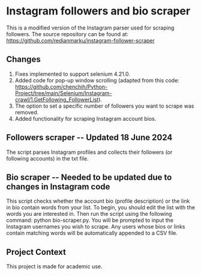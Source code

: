# Instagram followers and bio scraper

This is a modified version of the Instagram parser used for scraping followers. The source repository can be found at: https://github.com/redianmarku/instagram-follower-scraper

## Changes

1. Fixes implemented to support selenium 4.21.0.
2. Added code for pop-up window scrolling (adapted from this code: https://github.com/chenchih/Python-Project/tree/main/Selenium/Instagram-crawl/1.GetFollowing_FollowerList).
3. The option to set a specific number of followers you want to scrape was removed.
4. Added functionality for scraping Instagram account bios.

## Followers scraper -- Updated 18 June 2024

The script parses Instagram profiles and collects their followers (or following accounts) in the txt file.

## Bio scraper -- Needed to be updated due to changes in Instagram code

This script checks whether the account bio (profile description) or the link in bio contain words from your list.
To begin, you should edit the list with the words you are interested in. Then run the script using the following command: python bio-scraper.py. You will be prompted to input the Instagram usernames you wish to scrape.
Any users whose bios or links contain matching words will be automatically appended to a CSV file.

## Project Context
This project is made for academic use.
